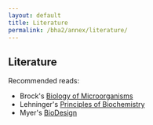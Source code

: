 ```yaml
---
layout: default
title: Literature
permalink: /bha2/annex/literature/
---
```


## Literature

Recommended reads:

* Brock's [Biology of Microorganisms](http://www.amazon.com/Brock-Biology-/Users/pieter/GitHub/BioHackAcademy.github.io/biofactory/literature/index.mdMicroorganisms-14th-Edition/dp/0321897390)
* Lehninger's [Principles of Biochemistry](http://www.amazon.com/Lehninger-Principles-Biochemistry-David-Nelson/dp/1429234148)
* Myer's [BioDesign](http://www.amazon.com/Bio-Design-Nature-Science-Creativity/dp/0870709526)